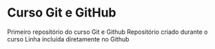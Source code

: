 # Curso Git e GitHub
 Primeiro repositório do curso Git e Github
Repositório criado durante o curso
Linha incluída diretamente no Github
